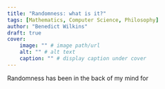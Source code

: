 ```yaml
---
title: "Randomness: what is it?"
tags: [Mathematics, Computer Science, Philosophy]
author: "Benedict Wilkins"
draft: true
cover:
    image: "" # image path/url
    alt: "" # alt text
    caption: "" # display caption under cover
---
```


Randomness has been in the back of my mind for 